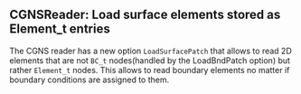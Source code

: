 ## CGNSReader: Load surface elements stored as Element_t entries

The CGNS reader has a new option `LoadSurfacePatch` that allows to read 2D
elements that are not  `BC_t` nodes(handled by the LoadBndPatch option)  but
rather `Element_t` nodes.  This allows to read boundary elements no matter if
boundary conditions are assigned to them.
